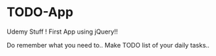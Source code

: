 # TODO-App
Udemy Stuff ! First App using jQuery!!


Do remember what you need to..
Make TODO list of your daily tasks..
